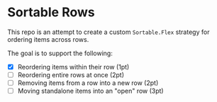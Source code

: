 # Sortable Rows

This repo is an attempt to create a custom `Sortable.Flex` strategy for
ordering items across rows.

The goal is to support the following:

- [x] Reordering items within their row (1pt)
- [ ] Reordering entire rows at once (2pt)
- [ ] Removing items from a row into a new row (2pt)
- [ ] Moving standalone items into an "open" row (3pt)
